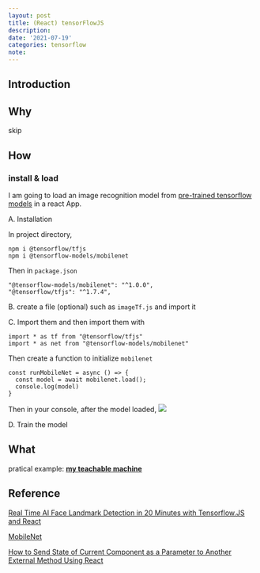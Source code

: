 ```yaml
---
layout: post
title: (React) tensorFlowJS
description:
date: '2021-07-19'
categories: tensorflow
note:
---
```


## Introduction

## Why
skip

## How

### install & load
I am going to load an image recognition model from [pre-trained tensorflow models](https://www.tensorflow.org/js/models) in a react App.

A. Installation

In project directory,
```
npm i @tensorflow/tfjs
npm i @tensorflow-models/mobilenet
```
Then in `package.json`
```
"@tensorflow-models/mobilenet": "^1.0.0",
"@tensorflow/tfjs": "^1.7.4",
```

B. create a file (optional) such as `imageTf.js` and import it 

C. Import them
and then import them with
```
import * as tf from "@tensorflow/tfjs"
import * as net from "@tensorflow-models/mobilenet"
```
Then create a function to initialize `mobilenet`
```
const runMobileNet = async () => {
  const model = await mobilenet.load();
  console.log(model)
}
```
Then in your console, after the model loaded,
<img src="/assets/img/mobileNet_console.png">

D. Train the model



## What
pratical example: [**my teachable machine**](https://github.com/YCChenVictor/my_teachable_machine)


## Reference
[Real Time AI Face Landmark Detection in 20 Minutes with Tensorflow.JS and React](https://www.youtube.com/watch?v=7lXYGDVHUNw)

[MobileNet](https://github.com/tensorflow/tfjs-models/blob/master/mobilenet/README.md)

[How to Send State of Current Component as a Parameter to Another External Method Using React](https://www.pluralsight.com/guides/how-to-send-state-of-current-component-as-a-parameter-to-another-external-method-using-react)
